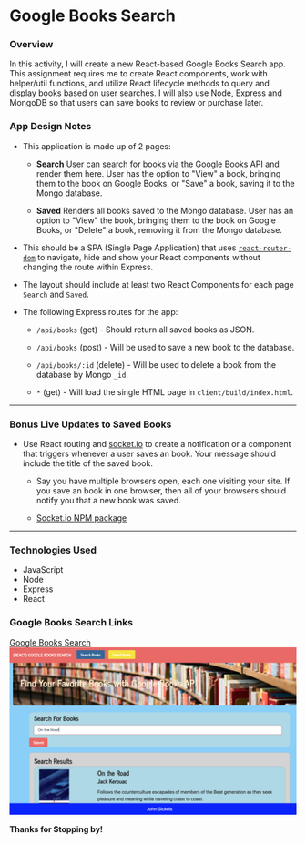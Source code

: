 # Google Books Search

### Overview

In this activity, I will create a new React-based Google Books Search app. This assignment requires me to create React components, work with helper/util functions, and utilize React lifecycle methods to query and display books based on user searches. I will also use Node, Express and MongoDB so that users can save books to review or purchase later.

### App Design Notes

* This application is made up of 2 pages:

  * __Search__ User can search for books via the Google Books API and render them here. User has the option to "View" a book, bringing them to the book on Google Books, or "Save" a book, saving it to the Mongo database.

  * __Saved__ Renders all books saved to the Mongo database. User has an option to "View" the book, bringing them to the book on Google Books, or "Delete" a book, removing it from the Mongo database.

* This should be a SPA (Single Page Application) that uses [`react-router-dom`](https://github.com/reactjs/react-router) to navigate, hide and show your React components without changing the route within Express.

* The layout should include at least two React Components for each page `Search` and `Saved`.

* The following Express routes for the app:

  * `/api/books` (get) - Should return all saved books as JSON.

  * `/api/books` (post) - Will be used to save a new book to the database.

  * `/api/books/:id` (delete) - Will be used to delete a book from the database by Mongo `_id`.

  * `*` (get) - Will load the single HTML page in `client/build/index.html`. 

- - -

### Bonus Live Updates to Saved Books

* Use React routing and [socket.io](http://socket.io) to create a notification or a component that triggers whenever a user saves an book. Your message should include the title of the saved book.

  * Say you have multiple browsers open, each one visiting your site. If you save an book in one browser, then all of your browsers should notify you that a new book was saved.

  * [Socket.io NPM package](https://www.npmjs.com/package/socket.io)
  
 - - - 

### Technologies Used

* JavaScript
* Node
* Express
* React

### Google Books Search Links

[Google Books Search](https://book-search-sickels.herokuapp.com/)
![Google Books Search](client/public/thumb.png)

**Thanks for Stopping by!**
